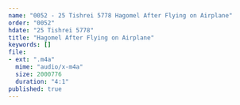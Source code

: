 ```yaml
---
name: "0052 - 25 Tishrei 5778 Hagomel After Flying on Airplane"
order: "0052"
hdate: "25 Tishrei 5778"
title: "Hagomel After Flying on Airplane"
keywords: []
file:
- ext: ".m4a"
  mime: "audio/x-m4a"
  size: 2000776
  duration: "4:1"
published: true
---
```


